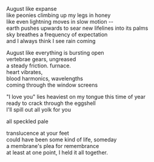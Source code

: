 August like expanse\
like peonies climbing up my legs in honey\
like even lightning moves in slow motion --\
earth pushes upwards to sear new lifelines into its palms\
sky breathes a frequency of expectation\
and I always think I see rain coming


August like everything is bursting open\
vertebrae gears, ungreased\
a steady friction. furnace.\
heart vibrates,\
blood harmonics, wavelengths\
coming through the window screens


"I love you" lies heaviest on my tongue this time of year\
ready to crack through the eggshell\
I'll spill out all yolk for you\
    <p>all speckled pale</p>
    translucence at your feet\
    could have been some kind of life, someday\
a membrane's plea for remembrance\
at least at one point, I held it all together. 


